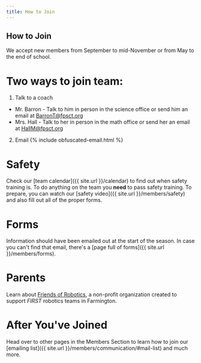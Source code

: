 ```yaml
---
title: How to Join
---
```

## How to Join
We accept new members from September to mid-November or from May to the end of school.

# Two ways to join team:
1. Talk to a coach
  * Mr. Barron - Talk to him in person in the science office or send him an email at [BarronT@fpsct.org](mailto:barront@fpsct.org)
  * Mrs. Hall - Talk to her in person in the math office or send her an email at [HallM@fpsct.org](mailto:hallm@fpsct.org)
2. Email {% include obfuscated-email.html %}

# Safety

Check our [team calendar]({{ site.url }}/calendar) to find out when safety training is. To do anything on the team you **need** to pass safety training. To prepare, you can watch our [safety video]({{ site.url }}/members/safety) and also fill out all of the proper forms.

# Forms

Information should have been emailed out at the start of the season. In case you can't find that email, there's a [page full of forms]({{ site.url }}/members/forms).

# Parents
Learn about [Friends of Robotics](http://www.farmingtonfor.org), a non-profit organization created to support <i>FIRST</i> robotics teams in Farmington.

# After You've Joined
Head over to other pages in the Members Section to learn how to join our [emailing list]({{ site.url }}/members/communication/#mail-list) and much more.

